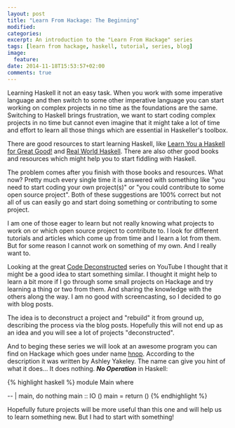 ```yaml
---
layout: post
title: "Learn From Hackage: The Beginning"
modified:
categories: 
excerpt: An introduction to the "Learn From Hackage" series
tags: [learn from hackage, haskell, tutorial, series, blog]
image:
  feature:
date: 2014-11-18T15:53:57+02:00
comments: true
---
```


Learning Haskell it not an easy task. When you work with some imperative
language and then switch to some other imperative language you can start working
on complex projects in no time as the foundations are the same. Switching to
Haskell brings frustration, we want to start coding complex projects in no time
but cannot even imagine that it might take a lot of time and effort to learn all
those things which are essential in Haskeller's toolbox.

There are good resources to start learning Haskell, like
[Learn You a Haskell for Great Good!](http://learnyouahaskell.com/) and
[Real World Haskell](http://book.realworldhaskell.org/). There are also other
good books and resources which might help you to start fiddling with Haskell.

The problem comes after you finish with those books and resources. What now?
Pretty much every single time it is answered with something like "you need to
start coding your own project(s)" or "you could contribute to some open source
project". Both of these suggestions are 100% correct but not all of us can
easily go and start doing something or contributing to some project.

I am one of those eager to learn but not really knowing what projects to work on
or which open source project to contribute to. I look for different tutorials
and articles which come up from time and I learn a lot from them. But for some
reason I cannot work on something of my own. And I really want to.

Looking at the great
[Code Deconstructed](https://www.youtube.com/watch?v=FEFETKhhq8w&list=PLxj9UAX4Em-IBXkvcC3MycLlcxyoi7v8B)
series on YouTube I thought that it might be a good idea to start something
similar. I thought it might help to learn a bit more if I go through some small
projects on Hackage and try learning a thing or two from them. And sharing the
knowledge with the others along the way. I am no good with screencasting, so I
decided to go with blog posts.

The idea is to deconstruct a project and "rebuild" it from ground up, describing
the process via the blog posts. Hopefully this will not end up as an idea and
you will see a lot of projects "deconstructed".

And to beging these series we will look at an awesome program you can find on
Hackage which goes under name [hnop](http://hackage.haskell.org/package/hnop).
According to the description it was written by Ashley Yakeley.  The name can
give you hint of what it does... It does nothing. ***No Operation*** in Haskell:

{% highlight haskell %}
module Main where

-- | main, do nothing
main :: IO ()
main = return ()
{% endhighlight %}

Hopefully future projects will be more useful than this one and will help us to
learn something new. But I had to start with something!
